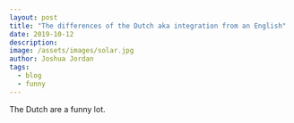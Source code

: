 ```yaml
---
layout: post
title: "The differences of the Dutch aka integration from an English"
date: 2019-10-12
description:
image: /assets/images/solar.jpg
author: Joshua Jordan
tags: 
  - blog
  - funny
---
```


The Dutch are a funny lot. 

